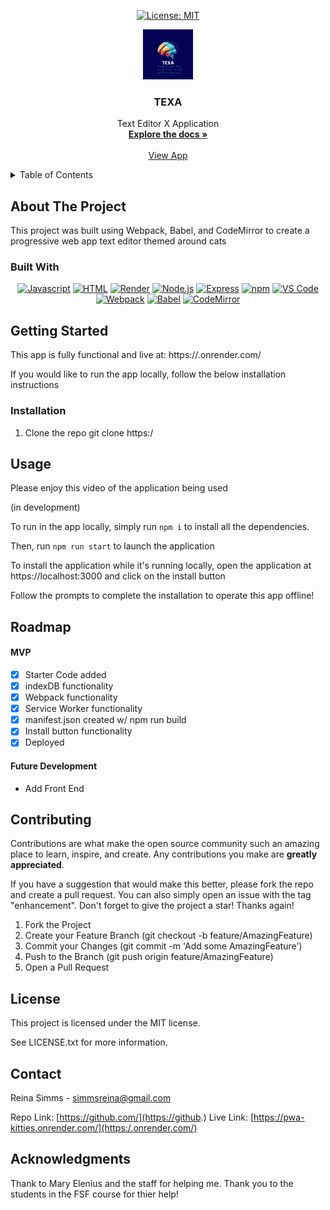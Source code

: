 <div align="center">

  <!-- Add badges using the following format: -->
  <!-- ![Name](urlToShieldHere)(urlToGithubHere) -->

[![License: MIT](https://img.shields.io/badge/License-MIT-yellow.svg)](https://opensource.org/licenses/MIT)


</div>

<!-- PROJECT LOGO -->

<div align="center">
  <a href="https://">
    <img src="./client/src/images/logoNew.png" alt="Logo" width="80" height="80">
  </a>

<h3 align="center">TEXA</h3>

  <p align="center">
   Text Editor X Application  <br />
    <a href="https://"><strong>Explore the docs »</strong></a>
    <br />
    <br />
    <a href="https://.onrender.com/">View App</a>
  </p>
</div>

<!-- TABLE OF CONTENTS -->
<details>
  <summary>Table of Contents</summary>
  <ol>
    <li>
      <a href="#about-the-project">About The Project</a>
      <ul>
        <li><a href="#built-with">Built With</a></li>
      </ul>
    </li>
    <li>
      <a href="#getting-started">Getting Started</a>
      <ul>
        <li><a href="#installation">Installation</a></li>
      </ul>
    </li>
    <li><a href="#usage">Usage</a></li>
    <li><a href="#roadmap">Roadmap</a></li>
    <li><a href="#contributing">Contributing</a></li>
    <li><a href="#license">License</a></li>
    <li><a href="#contact">Contact</a></li>
    <li><a href="#acknowledgments">Acknowledgments</a></li>
  </ol>
</details>

<!-- ABOUT THE PROJECT -->

## About The Project

<!-- Add screenshots using the following format: -->
<!-- ![Screenshot alt description](directPathOfScreenshots) -->

This project was built using Webpack, Babel, and CodeMirror to create a progressive web app text editor themed around cats

### Built With

<div align="center">

[![Javascript](https://img.shields.io/badge/Language-JavaScript-ff0000?style=plastic&logo=JavaScript&logoWidth=10)](https://javascript.info/)
[![HTML](https://img.shields.io/badge/Language-HTML/CSS-ff8000?style=plastic&logo=HTML5&logoWidth=10)](https://html.com/)
[![Render](https://img.shields.io/badge/Deployment-Render-00ff00?style=plastic&logo=render&logoWidth=10)](https://render.com)
[![Node.js](https://img.shields.io/badge/Framework-Node.js-ff0000?style=plastic&logo=Node.js&logoWidth=10)](https://nodejs.org/en/)
[![Express](https://img.shields.io/badge/Framework-Express-80ff00?style=plastic&logo=Express&logoWidth=10)](https://expressjs.com/)
[![npm](https://img.shields.io/badge/Tools-npm-ff0000?style=plastic&logo=npm&logoWidth=10)](https://www.npmjs.com/)
[![VS Code](https://img.shields.io/badge/IDE-VSCode-ff0000?style=plastic&logo=VisualStudioCode&logoWidth=10)](https://code.visualstudio.com/docs)
[![Webpack](https://img.shields.io/badge/Package-Webpack-ff0000?style=plastic&logo=Webpack&logoWidth=10)](https://webpack.js.org/)
[![Babel](https://img.shields.io/badge/Package-Babel-ff0000?style=plastic&logo=Babel&logoWidth=10)](https://babeljs.io/)
[![CodeMirror](https://img.shields.io/badge/Package-CodeMirror-ff0000?style=plastic&logo=CodeMirror&logoWidth=10)](https://codemirror.net/)

</div>

<!-- GETTING STARTED -->

## Getting Started

This app is fully functional and live at:
https://.onrender.com/

If you would like to run the app locally, follow the below installation instructions

### Installation

1. Clone the repo
   git clone https:/

<!-- USAGE EXAMPLES -->

## Usage

Please enjoy this video of the application being used

(in development)

To run in the app locally, simply run `npm i` to install all the dependencies.

Then, run `npm run start` to launch the application

To install the application while it's running locally, open the application at https://localhost:3000 and click on the install button

Follow the prompts to complete the installation to operate this app offline!

<!-- ROADMAP -->

## Roadmap

#### MVP

- [x] Starter Code added
- [x] indexDB functionality
- [x] Webpack functionality
- [x] Service Worker functionality
- [x] manifest.json created w/ npm run build
- [x] Install button functionality
- [x] Deployed

#### Future Development

- Add Front End
<!-- CONTRIBUTING -->

## Contributing

Contributions are what make the open source community such an amazing place to learn, inspire, and create. Any contributions you make are **greatly appreciated**.

If you have a suggestion that would make this better, please fork the repo and create a pull request. You can also simply open an issue with the tag "enhancement".
Don't forget to give the project a star! Thanks again!

1. Fork the Project
2. Create your Feature Branch (git checkout -b feature/AmazingFeature)
3. Commit your Changes (git commit -m 'Add some AmazingFeature')
4. Push to the Branch (git push origin feature/AmazingFeature)
5. Open a Pull Request

<!-- LICENSE -->

## License

This project is licensed under the MIT license.

See LICENSE.txt for more information.

<!-- CONTACT -->

## Contact

Reina Simms - simmsreina@gmail.com

Repo Link: [https://github.com/](https://github.)
Live Link: [https://pwa-kitties.onrender.com/](https:/.onrender.com/)

<!-- ACKNOWLEDGMENTS -->

## Acknowledgments

Thank to Mary Elenius and the staff for helping me. Thank you to the students in the FSF course for thier help!

